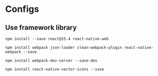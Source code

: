 
# Configs

## Use framework library 

    npm install --save react@15.4 react-native-web

    npm install webpack json-loader clean-webpack-plugin react-native-webpack --save

    npm install webpack-dev-server --save-dev
    
    npm install react-native-vector-icons --save 

